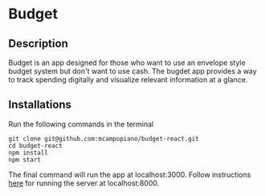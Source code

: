 # Budget

## Description
Budget is an app designed for those who want to use an envelope style budget system but don't want to use cash. The bugdet app provides a way to track spending digitally and visualize relevant information at a glance.

## Installations
Run the following commands in the terminal

```
git clone git@github.com:mcampopiano/budget-react.git
cd budget-react
npm install
npm start
```
The final command will run the app at localhost:3000.
Follow instructions [here](https://github.com/mcampopiano/budget-python) for running the server at localhost:8000.